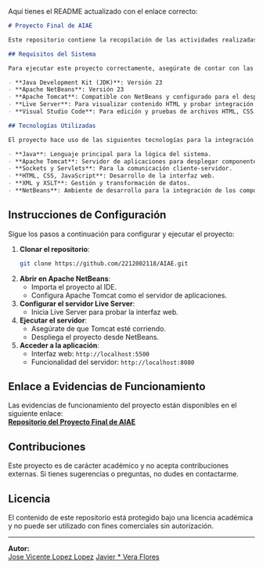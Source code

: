 Aquí tienes el README actualizado con el enlace correcto:

```markdown
# Proyecto Final de AIAE

Este repositorio contiene la recopilación de las actividades realizadas durante el trimestre en la asignatura **Arquitectura e Integración de Aplicaciones Empresariales (AIAE)**. El proyecto final integra diversas tecnologías para demostrar el aprendizaje adquirido, acompañado de evidencias de funcionamiento disponibles en el enlace proporcionado.

## Requisitos del Sistema

Para ejecutar este proyecto correctamente, asegúrate de contar con las siguientes herramientas y versiones instaladas:

- **Java Development Kit (JDK)**: Versión 23
- **Apache NetBeans**: Versión 23
- **Apache Tomcat**: Compatible con NetBeans y configurado para el despliegue
- **Live Server**: Para visualizar contenido HTML y probar integración en tiempo real
- **Visual Studio Code**: Para edición y pruebas de archivos HTML, CSS y JavaScript

## Tecnologías Utilizadas

El proyecto hace uso de las siguientes tecnologías para la integración de aplicaciones:

- **Java**: Lenguaje principal para la lógica del sistema.
- **Apache Tomcat**: Servidor de aplicaciones para desplegar componentes web.
- **Sockets y Servlets**: Para la comunicación cliente-servidor.
- **HTML, CSS, JavaScript**: Desarrollo de la interfaz web.
- **XML y XSLT**: Gestión y transformación de datos.
- **NetBeans**: Ambiente de desarrollo para la integración de los componentes.
```

## Instrucciones de Configuración

Sigue los pasos a continuación para configurar y ejecutar el proyecto:

1. **Clonar el repositorio**:
   ```bash
   git clone https://github.com/2212002118/AIAE.git
   ```
2. **Abrir en Apache NetBeans**:
   - Importa el proyecto al IDE.
   - Configura Apache Tomcat como el servidor de aplicaciones.
3. **Configurar el servidor Live Server**:
   - Inicia Live Server para probar la interfaz web.
4. **Ejecutar el servidor**:
   - Asegúrate de que Tomcat esté corriendo.
   - Despliega el proyecto desde NetBeans.
5. **Acceder a la aplicación**:
   - Interfaz web: `http://localhost:5500`
   - Funcionalidad del servidor: `http://localhost:8080`

## Enlace a Evidencias de Funcionamiento

Las evidencias de funcionamiento del proyecto están disponibles en el siguiente enlace:  
[**Repositorio del Proyecto Final de AIAE**](https://github.com/2212002118/AIAE/tree/main/Evidencia)

## Contribuciones

Este proyecto es de carácter académico y no acepta contribuciones externas. Si tienes sugerencias o preguntas, no dudes en contactarme.

## Licencia

El contenido de este repositorio está protegido bajo una licencia académica y no puede ser utilizado con fines comerciales sin autorización.

---

**Autor:**  
[Jose Vicente Lopez Lopez](https://github.com/2212002118) 
[Javier * Vera Flores](https://github.com/Javier-Vera-Flores) 
```